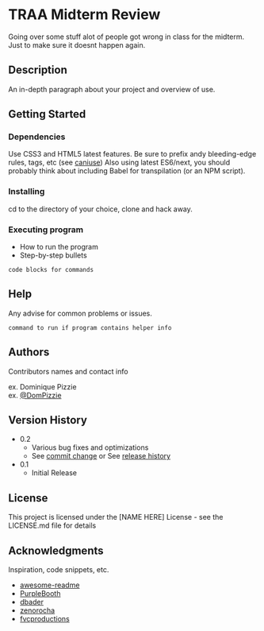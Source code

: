 # TRAA Midterm Review

Going over some stuff alot of people got wrong in class for the midterm. Just to make sure it doesnt happen again.

## Description

An in-depth paragraph about your project and overview of use.

## Getting Started

### Dependencies

Use CSS3 and HTML5 latest features. Be sure to prefix andy
bleeding-edge rules, tags, etc (see [caniuse]([GitHub](http://github.com))) Also using latest ES6/next, you should probably think about including Babel for transpilation (or an NPM script).

### Installing

cd to the directory of your choice, clone and hack away.

### Executing program

* How to run the program
* Step-by-step bullets
```
code blocks for commands
```

## Help

Any advise for common problems or issues.
```
command to run if program contains helper info
```

## Authors

Contributors names and contact info

ex. Dominique Pizzie  
ex. [@DomPizzie](https://twitter.com/dompizzie)

## Version History

* 0.2
    * Various bug fixes and optimizations
    * See [commit change]() or See [release history]()
* 0.1
    * Initial Release

## License

This project is licensed under the [NAME HERE] License - see the LICENSE.md file for details

## Acknowledgments

Inspiration, code snippets, etc.
* [awesome-readme](https://github.com/matiassingers/awesome-readme)
* [PurpleBooth](https://gist.github.com/PurpleBooth/109311bb0361f32d87a2)
* [dbader](https://github.com/dbader/readme-template)
* [zenorocha](https://gist.github.com/zenorocha/4526327)
* [fvcproductions](https://gist.github.com/fvcproductions/1bfc2d4aecb01a834b46)
